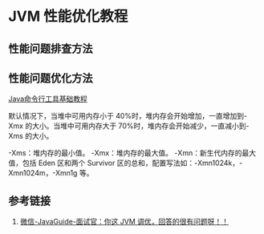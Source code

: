 # JVM 性能优化教程


## 性能问题排查方法


## 性能问题优化方法


[Java命令行工具基础教程](work/programming/Java/CLI/Java命令行工具基础教程.md)


默认情况下，当堆中可用内存小于 40%时，堆内存会开始增加，一直增加到-Xmx 的大小。当堆中可用内存大于 70%时，堆内存会开始减少，一直减小到-Xms 的大小。

-Xms：堆内存的最小值。
-Xmx：堆内存的最大值。
-Xmn：新生代内存的最大值，包括 Eden 区和两个 Survivor 区的总和，配置写法如：-Xmn1024k，-Xmn1024m，-Xmn1g 等。


## 参考链接
1. [微信-JavaGuide-面试官：你这 JVM 调优，回答的很有问题呀！！](https://mp.weixin.qq.com/s/pOOiLl3j0-0Hqhz3sPzxOQ)